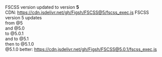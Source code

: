 FSCSS version updated to version <b>5</b>
<br>
CDN:
https://cdn.jsdelivr.net/gh/Figsh/FSCSS@5/fscss_exec.js
FSCSS version 5 updates
<br>
from @5
<br>
and @5.0
<br>
to @5.0.1
<br>
and to @5.1
<br>
then to @5.1.0
<br>
@5.1.0 better: https://cdn.jsdelivr.net/gh/Figsh/FSCSS@5.0.1/fscss_exec.js

